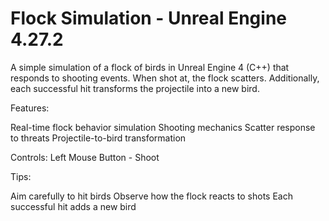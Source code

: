 # Flock Simulation - Unreal Engine 4.27.2
A simple simulation of a flock of birds in Unreal Engine 4 (C++) that responds to shooting events.
When shot at, the flock scatters. Additionally, each successful hit transforms the projectile into a new bird.

Features:

Real-time flock behavior simulation
Shooting mechanics
Scatter response to threats
Projectile-to-bird transformation

Controls:
Left Mouse Button - Shoot

Tips:

Aim carefully to hit birds
Observe how the flock reacts to shots
Each successful hit adds a new bird
